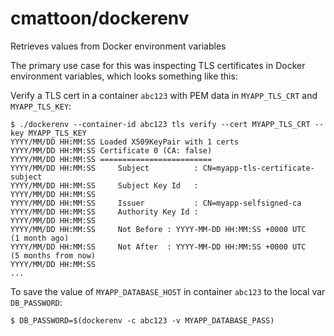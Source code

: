 cmattoon/dockerenv
==================

Retrieves values from Docker environment variables

The primary use case for this was inspecting TLS certificates in Docker environment variables, which looks something like this:

Verify a TLS cert in a container `abc123` with PEM data in `MYAPP_TLS_CRT` and `MYAPP_TLS_KEY`:

```
$ ./dockerenv --container-id abc123 tls verify --cert MYAPP_TLS_CRT --key MYAPP_TLS_KEY
YYYY/MM/DD HH:MM:SS Loaded X509KeyPair with 1 certs
YYYY/MM/DD HH:MM:SS Certificate 0 (CA: false)
YYYY/MM/DD HH:MM:SS =========================
YYYY/MM/DD HH:MM:SS 	Subject          : CN=myapp-tls-certificate-subject
YYYY/MM/DD HH:MM:SS 	Subject Key Id   :
YYYY/MM/DD HH:MM:SS
YYYY/MM/DD HH:MM:SS 	Issuer           : CN=myapp-selfsigned-ca
YYYY/MM/DD HH:MM:SS 	Authority Key Id :
YYYY/MM/DD HH:MM:SS
YYYY/MM/DD HH:MM:SS 	Not Before : YYYY-MM-DD HH:MM:SS +0000 UTC   (1 month ago)
YYYY/MM/DD HH:MM:SS 	Not After  : YYYY-MM-DD HH:MM:SS +0000 UTC   (5 months from now)
YYYY/MM/DD HH:MM:SS
...
```

To save the value of `MYAPP_DATABASE_HOST` in container `abc123` to the local var `DB_PASSWORD`:

    $ DB_PASSWORD=$(dockerenv -c abc123 -v MYAPP_DATABASE_PASS)

